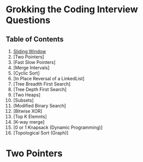 # Grokking the Coding Interview Questions

## Table of Contents
1. [Sliding Window](#Two-Pointers)
2. [Two Pointers]
3. [Fast Slow Pointers]
4. [Merge Intervals]
5. [Cyclic Sort]
6. [In Place Reversal of a LinkedList]
7. [Tree Breadth First Search]
8. [Tree Depth First Search]
9. [Two Heaps]
10. [Subsets]
11. [Modified Binary Search]
12. [Bitwise XOR]
13. [Top K Elemnts]
14. [K-way merge]
15. [0 or 1 Knapsack (Dynamic Programming)]
16. [Topological Sort (Graph)]

# Two Pointers
```javascript

```

